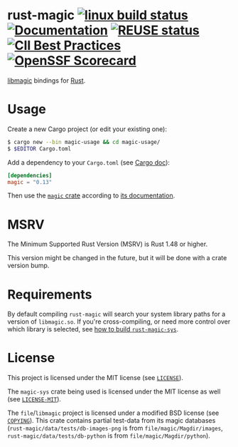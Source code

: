 rust-magic [![linux build status](https://github.com/robo9k/rust-magic/actions/workflows/linux.yml/badge.svg)](https://github.com/robo9k/rust-magic/actions/workflows/linux.yml) [![Documentation](https://docs.rs/magic/badge.svg)](https://docs.rs/magic) [![REUSE status](https://api.reuse.software/badge/github.com/robo9k/rust-magic)](https://api.reuse.software/info/github.com/robo9k/rust-magic) [![CII Best Practices](https://bestpractices.coreinfrastructure.org/projects/5709/badge)](https://bestpractices.coreinfrastructure.org/projects/5709) [![OpenSSF Scorecard](https://api.securityscorecards.dev/projects/github.com/robo9k/rust-magic/badge)](https://api.securityscorecards.dev/projects/github.com/robo9k/rust-magic) 
==========
[libmagic](https://www.darwinsys.com/file/) bindings for [Rust](https://www.rust-lang.org/).


# Usage

Create a new Cargo project (or edit your existing one):

```sh
$ cargo new --bin magic-usage && cd magic-usage/
$ $EDITOR Cargo.toml
```

Add a dependency to your `Cargo.toml` (see [Cargo doc](https://doc.rust-lang.org/cargo/reference/specifying-dependencies.html#specifying-dependencies-from-cratesio)):

```toml
[dependencies]
magic = "0.13"
```

Then use the [`magic` crate](https://crates.io/crates/magic) according to [its documentation](https://docs.rs/magic/#usage-example).

# MSRV

The Minimum Supported Rust Version (MSRV) is Rust 1.48 or higher.

This version might be changed in the future, but it will be done with a crate version bump.

# Requirements

By default compiling `rust-magic` will search your system library paths for a version of `libmagic.so`. If you're cross-compiling, or need more control over which library is selected, see [how to build `rust-magic-sys`](https://github.com/robo9k/rust-magic-sys#building).

# License

This project is licensed under the MIT license (see [`LICENSE`](LICENSES/MIT.txt)).

The `magic-sys` crate being used is licensed under the MIT license as well (see [`LICENSE-MIT`](https://github.com/robo9k/rust-magic-sys/blob/main/LICENSE-MIT)).

The `file`/`libmagic` project is licensed under a modified BSD license (see [`COPYING`](https://github.com/file/file/blob/master/COPYING)).
This crate contains partial test-data from its magic databases (`rust-magic/data/tests/db-images-png` is from `file/magic/Magdir/images`, `rust-magic/data/tests/db-python` is from `file/magic/Magdir/python`).
